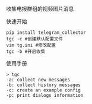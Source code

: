 收集电报群组的视频图片消息

快速开始
```shell
pip install telegram_collector
tgc -c #创建默认配置文件
vim tg.ini #修改配置
tgc -b #开启收集
```

使用手册
```shell
> tgc
-a: collect new messages
-b: collect history messages
-c: create an example config
-p: print dialogs information

```
